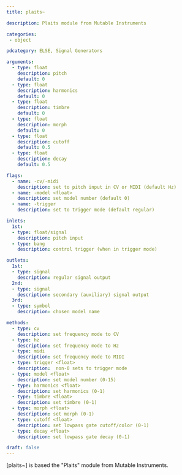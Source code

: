 ```yaml
---
title: plaits~

description: Plaits module from Mutable Instruments

categories:
 - object

pdcategory: ELSE, Signal Generators

arguments:
  - type: float
    description: pitch
    default: 0
  - type: float
    description: harmonics
    default: 0
  - type: float
    description: timbre
    default: 0
  - type: float
    description: morph
    default: 0
  - type: float
    description: cutoff
    default: 0.5
  - type: float
    description: decay
    default: 0.5

flags:
  - name: -cv/-midi
    description: set to pitch input in CV or MIDI (default Hz)
  - name: -model <float>
    description: set model number (default 0)
  - name: -trigger
    description: set to trigger mode (default regular)

inlets:
  1st:
  - type: float/signal
    description: pitch input
  - type: bang
    description: control trigger (when in trigger mode)

outlets:
  1st:
  - type: signal
    description: regular signal output
  2nd:
  - type: signal
    description: secondary (auxiliary) signal output
  3rd:
  - type: symbol
    description: chosen model name

methods:
  - type: cv
    description: set frequency mode to CV
  - type: hz
    description: set frequency mode to Hz
  - type: midi
    description: set frequency mode to MIDI
  - type: trigger <float>
    description:  non-0 sets to trigger mode
  - type: model <float>
    description: set model number (0-15)
  - type: harmonics <float>
    description: set harmonics (0-1)
  - type: timbre <float>
    description: set timbre (0-1)
  - type: morph <float>
    description: set morph (0-1)
  - type: cutoff <float>
    description: set lowpass gate cutoff/color (0-1)
  - type: decay <float>
    description: set lowpass gate decay (0-1)

draft: false
---
```

[plaits~] is based the "Plaits" module from Mutable Instruments.

